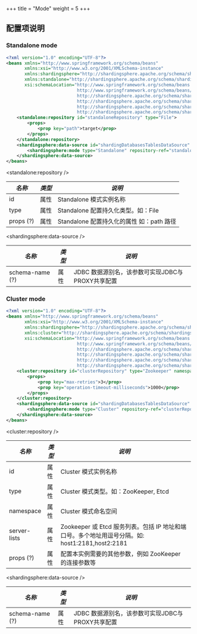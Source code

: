 +++
title = "Mode"
weight = 5
+++

## 配置项说明

### Standalone mode
```xml
<?xml version="1.0" encoding="UTF-8"?>
<beans xmlns="http://www.springframework.org/schema/beans"
       xmlns:xsi="http://www.w3.org/2001/XMLSchema-instance"
       xmlns:shardingsphere="http://shardingsphere.apache.org/schema/shardingsphere/datasource"
       xmlns:standalone="http://shardingsphere.apache.org/schema/shardingsphere/mode-repository/standalone"
       xsi:schemaLocation="http://www.springframework.org/schema/beans
                           http://www.springframework.org/schema/beans/spring-beans.xsd
                           http://shardingsphere.apache.org/schema/shardingsphere/datasource
                           http://shardingsphere.apache.org/schema/shardingsphere/datasource/datasource.xsd
                           http://shardingsphere.apache.org/schema/shardingsphere/mode-repository/standalone
                           http://shardingsphere.apache.org/schema/shardingsphere/mode-repository/standalone/repository.xsd">
    <standalone:repository id="standaloneRepository" type="File">
        <props>
            <prop key="path">target</prop>
        </props>
    </standalone:repository>
    <shardingsphere:data-source id="shardingDatabasesTablesDataSource" data-source-names="demo_ds_0, demo_ds_1" rule-refs="shardingRule" schema-name="sharding_db">
        <shardingsphere:mode type="Standalone" repository-ref="standaloneRepository" overwrite="true"/>
    </shardingsphere:data-source>
</beans>
```

<standalone:repository />

| *名称*         | *类型* | *说明*                                                                                    |
| ------------- | ------ | ---------------------------------------------------------------------------------------  |
| id            | 属性   | Standalone 模式实例名称                                                                     |
| type          | 属性   | Standalone 配置持久化类型。如：File                                                         |
| props (?)     | 属性   | Standalone 配置持久化的属性 如：path 路径                                                    |

<shardingsphere:data-source />

| *名称*            | *类型* | *说明*                                                                                    |
| ----------------- | ----- | ---------------------------------------------------------------------------------------  |
| schema-name (?)   | 属性   | JDBC 数据源别名，该参数可实现JDBC与PROXY共享配置                                               |

### Cluster mode
```xml
<?xml version="1.0" encoding="UTF-8"?>
<beans xmlns="http://www.springframework.org/schema/beans"
       xmlns:xsi="http://www.w3.org/2001/XMLSchema-instance"
       xmlns:shardingsphere="http://shardingsphere.apache.org/schema/shardingsphere/datasource"
       xmlns:cluster="http://shardingsphere.apache.org/schema/shardingsphere/mode-repository/cluster"
       xsi:schemaLocation="http://www.springframework.org/schema/beans
                           http://www.springframework.org/schema/beans/spring-beans.xsd
                           http://shardingsphere.apache.org/schema/shardingsphere/datasource
                           http://shardingsphere.apache.org/schema/shardingsphere/datasource/datasource.xsd
                           http://shardingsphere.apache.org/schema/shardingsphere/mode-repository/cluster
                           http://shardingsphere.apache.org/schema/shardingsphere/mode-repository/cluster/repository.xsd">
    <cluster:repository id="clusterRepository" type="Zookeeper" namespace="regCenter" server-lists="localhost:3182">
        <props>
            <prop key="max-retries">3</prop>
            <prop key="operation-timeout-milliseconds">1000</prop>
        </props>
    </cluster:repository>
    <shardingsphere:data-source id="shardingDatabasesTablesDataSource" data-source-names="demo_ds_0, demo_ds_1" rule-refs="shardingRule" schema-name="sharding_db">
        <shardingsphere:mode type="Cluster" repository-ref="clusterRepository" overwrite="true"/>
    </shardingsphere:data-source>
</beans>
```

<cluster:repository />

| *名称*         | *类型* | *说明*                                                                                    |
| ------------- | ------ | ---------------------------------------------------------------------------------------  |
| id            | 属性   | Cluster 模式实例名称                                                                       |
| type          | 属性   | Cluster 模式类型。如：ZooKeeper, Etcd                                                      |
| namespace     | 属性   | Cluster 模式命名空间                                                                       |
| server-lists  | 属性   | Zookeeper 或 Etcd 服务列表。包括 IP 地址和端口号。多个地址用逗号分隔。如: host1:2181,host2:2181 |
| props (?)     | 属性   | 配置本实例需要的其他参数，例如 ZooKeeper 的连接参数等                                         |

<shardingsphere:data-source />

| *名称*             | *类型* | *说明*                                                                                    |
| ----------------- | ------ | ---------------------------------------------------------------------------------------  |
| schema-name (?)   | 属性   | JDBC 数据源别名，该参数可实现JDBC与PROXY共享配置                                               |
